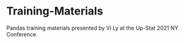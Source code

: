 # Training-Materials

Pandas training materials presented by Vi Ly at the Up-Stat 2021 NY Conference.
